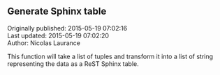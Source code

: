## Generate Sphinx table  
Originally published: 2015-05-19 07:02:16  
Last updated: 2015-05-19 07:02:20  
Author: Nicolas Laurance  
  
This function will take a list of tuples and transform it into a list of string representing the data as a ReST Sphinx table.